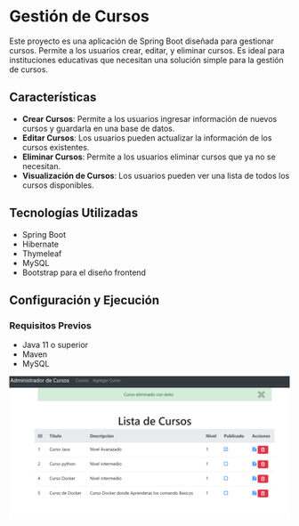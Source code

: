# Gestión de Cursos

Este proyecto es una aplicación de Spring Boot diseñada para gestionar cursos. Permite a los usuarios crear, editar, y eliminar cursos. Es ideal para instituciones educativas que necesitan una solución simple para la gestión de cursos.

## Características

- **Crear Cursos**: Permite a los usuarios ingresar información de nuevos cursos y guardarla en una base de datos.
- **Editar Cursos**: Los usuarios pueden actualizar la información de los cursos existentes.
- **Eliminar Cursos**: Permite a los usuarios eliminar cursos que ya no se necesitan.
- **Visualización de Cursos**: Los usuarios pueden ver una lista de todos los cursos disponibles.

## Tecnologías Utilizadas

- Spring Boot
- Hibernate
- Thymeleaf
- MySQL
- Bootstrap para el diseño frontend

## Configuración y Ejecución

### Requisitos Previos

- Java 11 o superior
- Maven
- MySQL


![Imagen de cursos](https://github.com/roxanatera/ProyectosSpringBoot/blob/main/gestion-cursos-springboot/imgcursos.PNG)
